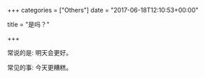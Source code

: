 +++
categories = ["Others"]
date = "2017-06-18T12:10:53+00:00"

title = "是吗？"

+++


常说的是: 明天会更好。

常见的事: 今天更糟糕。